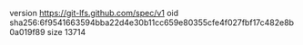 version https://git-lfs.github.com/spec/v1
oid sha256:6f9541663594bba22d4e30b11cc659e80355cfe4f027fbf17c482e8b0a019f89
size 13714
